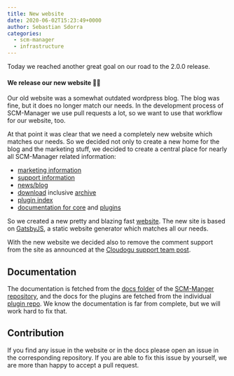 ```yaml
---
title: New website
date: 2020-06-02T15:23:49+0000
author: Sebastian Sdorra
categories:
  - scm-manager
  - infrastructure
---
```

Today we reached another great goal on our road to the 2.0.0 release.

#### We release our new website 🎉🥳

Our old website was a somewhat outdated wordpress blog.
The blog was fine, but it does no longer match our needs.
In the development process of SCM-Manager we use pull requests a lot, so we want to use that workflow for our website, too.

At that point it was clear that we need a completely new website which matches our needs.
So we decided not only to create a new home for the blog and the marketing stuff, we decided to create a central place for nearly all SCM-Manager related information:

* [marketing information](/)
* [support information](/support/)
* [news/blog](/blog/)
* [download](/download/) inclusive [archive](/download/archive/)
* [plugin index](/plugins/)
* [documentation for core](/docs/) and [plugins](/plugins/)

So we created a new pretty and blazing fast [website](https://github.com/scm-manager/website).
The new site is based on [GatsbyJS](https://www.gatsbyjs.org/), a static website generator which matches all our needs.

With the new website we decided also to remove the comment support from the site as announced at the [Cloudogu support team
 post](/blog/posts/2019-07-30-cloudogu-support-team).

## Documentation

The documentation is fetched from the [docs folder](https://github.com/scm-manager/scm-manager/tree/develop/docs/) of the [SCM-Manger repository](https://github.com/scm-manager/scm-manager), and the docs for the plugins are fetched from the individual [plugin repo](https://github.com/scm-manager?q=plugin).
We know the documentation is far from complete, but we will work hard to fix that.

## Contribution

If you find any issue in the website or in the docs please open an issue in the corresponding repository.
If you are able to fix this issue by yourself, we are more than happy to accept a pull request.
